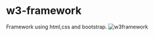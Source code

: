 # w3-framework
Framework using html,css and bootstrap.
![w3framework](https://user-images.githubusercontent.com/99266197/155594250-dd36223a-c5f2-493c-89b8-d254fe7b7a2a.png)
